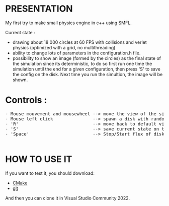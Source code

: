 PRESENTATION
============

My first try to make small physics engine in c++ using SMFL.

Current state : 

- drawing about 18 000 circles at 60 FPS with collisions and verlet physics (optimized with a grid, no multithreading)
- ability to change lots of parameters in the configuration.h file.
- possibility to show an image (formed by the circles) as the final state of the simulation since its deterministic, to do so first run one time the simulation until the end for a given configuration, then press 'S' to save the config on the disk. Next time you run the simultion, the image will be shown.

# Controls :

<pre>
- Mouse mouvement and mousewheel --> move the view of the simulation
- Mouse left click               --> spawn a disk with random color
- 'R'                            --> move back to default view
- 'S'                            --> save current state on the disk for a given config
- 'Space'                        --> Stop/Start flux of disks 

</pre>

HOW TO USE IT
=============

If you want to test it, you should download:  

* [CMake](https://cmake.org/)
* [git](https://git-scm.com/)

And then you can clone it in Visual Studio Community 2022.
